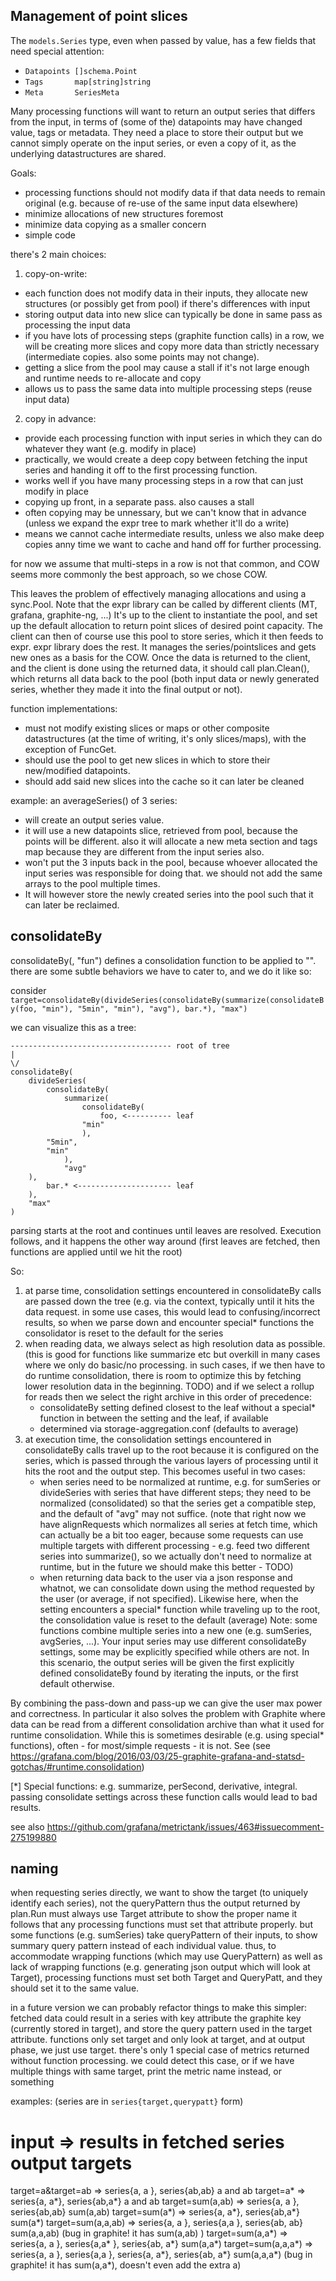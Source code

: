 ## Management of point slices

The `models.Series` type, even when passed by value, has a few fields that need special attention:
* `Datapoints []schema.Point`
* `Tags       map[string]string`
* `Meta       SeriesMeta`

Many processing functions will want to return an output series that differs from the input, in terms of (some of the) datapoints may have changed value, tags or metadata.
They need a place to store their output but we cannot simply operate on the input series, or even a copy of it, as the underlying datastructures are shared.

Goals:
* processing functions should not modify data if that data needs to remain original (e.g. because of re-use of the same input data elsewhere)
* minimize allocations of new structures foremost
* minimize data copying as a smaller concern
* simple code

there's 2 main choices:

1) copy-on-write:
- each function does not modify data in their inputs, they allocate new structures (or possibly get from pool) if there's differences with input
- storing output data into new slice can typically be done in same pass as processing the input data
- if you have lots of processing steps (graphite function calls) in a row, we will be creating more slices and copy more data than strictly necessary (intermediate copies. also some points may not change).
- getting a slice from the pool may cause a stall if it's not large enough and runtime needs to re-allocate and copy
- allows us to pass the same data into multiple processing steps (reuse input data)

2) copy in advance:
- provide each processing function with input series in which they can do whatever they want (e.g. modify in place)
- practically, we would create a deep copy between fetching the input series and handing it off to the first processing function.
- works well if you have many processing steps in a row that can just modify in place
- copying up front, in a separate pass. also causes a stall
- often copying may be unnessary, but we can't know that in advance (unless we expand the expr tree to mark whether it'll do a write)
- means we cannot cache intermediate results, unless we also make deep copies anny time we want to cache and hand off for further processing.


for now we assume that multi-steps in a row is not that common, and COW seems more commonly the best approach, so we chose COW.


This leaves the problem of effectively managing allocations and using a sync.Pool.
Note that the expr library can be called by different clients (MT, grafana, graphite-ng, ...)
It's up to the client to instantiate the pool, and set up the default allocation to return point slices of desired point capacity.
The client can then of course use this pool to store series, which it then feeds to expr.
expr library does the rest.  It manages the series/pointslices and gets new ones as a basis for the COW.
Once the data is returned to the client, and the client is done using the returned data, it should call plan.Clean(),
which returns all data back to the pool  (both input data or newly generated series, whether they made it into the final output or not).


function implementations:

* must not modify existing slices or maps or other composite datastructures (at the time of writing, it's only slices/maps), with the exception of FuncGet.
* should use the pool to get new slices in which to store their new/modified datapoints.
* should add said new slices into the cache so it can later be cleaned

example: an averageSeries() of 3 series:
* will create an output series value.
* it will use a new datapoints slice, retrieved from pool, because the points will be different. also it will allocate a new meta section and tags map because they are different from the input series also.
* won't put the 3 inputs back in the pool, because whoever allocated the input series was responsible for doing that. we should not add the same arrays to the pool multiple times.
* It will however store the newly created series into the pool such that it can later be reclaimed.

## consolidateBy

consolidateBy(<foo>, "fun") defines a consolidation function to be applied to "<foo>". there are some subtle behaviors we have to cater to, and we do it like so:

consider `target=consolidateBy(divideSeries(consolidateBy(summarize(consolidateBy(foo, "min"), "5min", "min"), "avg"), bar.*), "max")`

we can visualize this as a tree:

```
------------------------------------ root of tree
|
\/
consolidateBy(
    divideSeries(
        consolidateBy(
            summarize(
                consolidateBy(
                    foo, <---------- leaf
	            "min"
                ),
		"5min",
		"min"
            ),
            "avg"
	),
        bar.* <--------------------- leaf
    ),
    "max"
)
```

parsing starts at the root and continues until leaves are resolved.
Execution follows, and it happens the other way around (first leaves are fetched, then functions are applied until we hit the root)

So:
1) at parse time, consolidation settings encountered in consolidateBy calls are passed down the tree (e.g. via the context, typically until it hits the data request.
   in some use cases, this would lead to confusing/incorrect results, so when we parse down and encounter special* functions the consolidator is reset to the default for the series
2) when reading data, we always select as high resolution data as possible.
   (this is good for functions like summarize etc but overkill in many cases where we only do basic/no processing. in such cases, if we then have to do runtime consolidation, there is room to optimize this by fetching lower resolution data in the beginning. TODO)
   and if we select a rollup for reads then we select the right archive in this order of precedence:
   - consolidateBy setting defined closest to the leaf without a special* function in between the setting and the leaf, if available
   - determined via storage-aggregation.conf (defaults to average)
3) at execution time, the consolidation settings encountered in consolidateBy calls travel up to the root because it is configured on the series, which is passed through the various layers of processing until it hits the root and the output step.  This becomes useful in two cases:
   - when series need to be normalized at runtime, e.g. for sumSeries or divideSeries with series that have different steps; they need to be normalized (consolidated) so that the series get a compatible step, and the default of "avg" may not suffice.  (note that right now we have alignRequests which normalizes all series at fetch time, which can actually be a bit too eager, because some requests can use multiple targets with different processing - e.g. feed two different series into summarize(), so we actually don't need to normalize at runtime, but in the future we should make this better - TODO)
   - when returning data back to the user via a json response and whatnot, we can consolidate down using the method requested by the user (or average, if not specified). Likewise here, when the setting encounters a special* function while traveling up to the root, the consolidation value is reset to the default (average)
   Note: some functions combine multiple series into a new one (e.g. sumSeries, avgSeries, ...). Your input series may use different consolidateBy settings, some may be explicitly specified while others are not.  In this scenario, the output series will be given the first explicitly defined consolidateBy found by iterating the inputs, or the first default otherwise.

By combining the pass-down and pass-up we can give the user max power and correctness. In particular it also solves the problem with Graphite where data can be read from a different consolidation archive than what it used for runtime consolidation. While this is sometimes desirable (e.g. using special* functions), often - for most/simple requests - it is not. See
(see https://grafana.com/blog/2016/03/03/25-graphite-grafana-and-statsd-gotchas/#runtime.consolidation)

[*] Special functions: e.g. summarize, perSecond, derivative, integral. passing consolidate settings across these function calls would lead to bad results.

see also https://github.com/grafana/metrictank/issues/463#issuecomment-275199880



## naming

when requesting series directly, we want to show the target (to uniquely identify each series), not the queryPattern
thus the output returned by plan.Run must always use Target attribute to show the proper name
it follows that any processing functions must set that attribute properly.
but some functions (e.g. sumSeries) take queryPattern of their inputs, to show summary query pattern instead of each individual value.
thus, to accommodate wrapping functions (which may use QueryPattern) as well as lack of wrapping functions (e.g. generating json output which will look at Target), processing functions must set both Target and QueryPatt, and they should set it to the same value.

in a future version we can probably refactor things to make this simpler: fetched data could result in a series with key attribute the graphite key (currently stored in target), and store the query pattern used in the target attribute.  functions only set target and only look at target, and at output phase, we just use target. there's only 1 special case of metrics returned without function processing. we could detect this case, or if we have multiple things with same target, print the metric name instead, or something

examples: (series are in `series{target,querypatt}` form)

input              => results in fetched series                                   output targets
==================================================================================================================
target=a&target=ab => series{a, a }, series{ab,ab}                                a and ab
target=a*          => series{a, a*}, series{ab,a*}                                a and ab
target=sum(a,ab)   => series{a, a }, series{ab,ab}                                sum(a,ab)
target=sum(a*)     => series{a, a*}, series{ab,a*}                                sum(a*)
target=sum(a,a,ab) => series{a, a }, series{a,a  }, series{ab, ab}                sum(a,a,ab) (bug in graphite! it has sum(a,ab) )
target=sum(a,a*)   => series{a, a }, series{a,a* }, series{ab, a*}                sum(a,a*)
target=sum(a,a,a*) => series{a, a }, series{a,a  }, series{a, a*}, series{ab, a*} sum(a,a,a*) (bug in graphite! it has sum(a,a*), doesn't even add the extra a)
